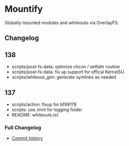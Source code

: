 # Mountify
Globally mounted modules and whiteouts via OverlayFS.

## Changelog
## 138
- scripts/post-fs-data: optimize chcon / setfattr routine
- scripts/post-fs-data: fix up support for offical KernelSU
- scripts/whiteout_gen: generate symlinks as needed

## 137
- scripts/action: fixup for bf99176
- scripts: use /mnt for logging folder
- README: whiteouts.txt

### Full Changelog
- [Commit history](https://github.com/backslashxx/mountify/commits/master/)


